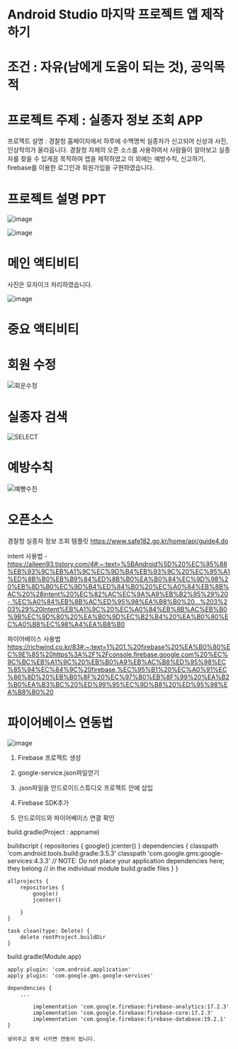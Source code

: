 # Android Studio 마지막 프로젝트 앱 제작하기
# 조건 : 자유(남에게 도움이 되는 것), 공익목적

# 프로젝트 주제 : 실종자 정보 조회 APP 
프로젝트 설명 : 경찰청 홈페이지에서 하루에 수백명씩 실종자가 신고되어 신상과 사진, 인상착의가 올라옵니다.
                경찰청 자체의 오픈 소스를 사용하여서 사람들이 알아보고 실종자를 찾을 수 있게끔 목적하여 앱을 제작하였고
                이 외에는 예방수칙, 신고하기, firebase를 이용한 로그인과 회원가입을 구현하였습니다.
                
# 프로젝트 설명 PPT                
![image](https://github.com/jeongho77/android_FinalPjt/assets/115057094/bdd1e1a6-2ec2-4068-81ae-97ed9fe9d809)

![image](https://github.com/jeongho77/android_FinalPjt/assets/115057094/56c7fb40-9d12-4646-b8f7-bde76504a7a3)


# 메인 액티비티
사진은 모자이크 처리하였습니다.


 ![image](https://github.com/jeongho77/android_FinalPjt/assets/115057094/4c182d39-59ec-4578-a740-ff253a22cb8b)

# 중요 액티비티

# 회원 수정
![회운수정](https://github.com/jeongho77/android_FinalPjt/assets/115057094/13f28135-57f4-407e-86d1-414e0fb1399a)

# 실종자 검색
![SELECT](https://github.com/jeongho77/android_FinalPjt/assets/115057094/25d24ae0-7b4c-4ac0-8a52-fc260817681b)

# 예방수칙
![예빵수친](https://github.com/jeongho77/android_FinalPjt/assets/115057094/b0c83468-a25f-4ff6-b0aa-6810523a00ae)

# 오픈소스
경찰청 실종자 정보 조회 템플릿 https://www.safe182.go.kr/home/api/guide4.do

intent 사용법 - https://aileen93.tistory.com/4#:~:text=%5BAndroid%5D%20%EC%95%88%EB%93%9C%EB%A1%9C%EC%9D%B4%EB%93%9C%20%EC%95%A1%ED%8B%B0%EB%B9%84%ED%8B%B0%EA%B0%84%EC%9D%98%20%EB%8D%B0%EC%9D%B4%ED%84%B0%20%EC%A0%84%EB%8B%AC%20%28intent%20%EC%82%AC%EC%9A%A9%EB%B2%95%29%20-,%EC%A0%84%EB%8B%AC%ED%95%98%EA%B8%B0%20...%203%203%29%20Intent%EB%A1%9C%20%EC%A0%84%EB%8B%AC%EB%B0%9B%EC%9D%80%20%EA%B0%9D%EC%B2%B4%20%EA%B0%80%EC%A0%B8%EC%98%A4%EA%B8%B0

파이어베이스 사용법
https://richwind.co.kr/83#:~:text=1%201.%20firebase%20%EA%B0%80%EC%9E%85%20https%3A%2F%2Fconsole.firebase.google.com%20%EC%9C%BC%EB%A1%9C%20%EB%B0%A9%EB%AC%B8%ED%95%98%EC%85%94%EC%84%9C%20firebase,%EC%95%B1%20%EC%A0%91%EC%86%8D%20%EB%B0%8F%20%EC%97%B0%EB%8F%99%20%EA%B2%B0%EA%B3%BC%20%ED%99%95%EC%9D%B8%20%ED%95%98%EA%B8%B0%20

# 파이어베이스 연동법
![image](https://github.com/jeongho77/android_FinalPjt/assets/115057094/c2b4303c-93ff-46c3-aab3-af29c32d7294)

   1. Firebase 프로젝트 생성 
   
   2. google-service.json파일얻기
   
   3. .json파일을 안드로이드스튜디오 프로젝트 안에 삽입 
   
   4. Firebase SDK추가
   
   5. 안드로이드와 파이어베이스 연결 확인

  build.gradle(Project : appname)

    
buildscript {
        repositories {
            google()
            jcenter()
        }
        dependencies {
            classpath 'com.android.tools.build:gradle:3.5.3'
            classpath 'com.google.gms:google-services:4.3.3'
            // NOTE: Do not place your application dependencies here; they belong
            // in the individual module build.gradle files
        }
    }
    
    allprojects {
        repositories {
            google()
            jcenter()
            
        }
    }
    
    task clean(type: Delete) {
        delete rootProject.buildDir
    }
    
 

build.gradle(Module.app)

    
    apply plugin: 'com.android.application'
    apply plugin: 'com.google.gms.google-services'
    
    dependencies {
    	...
        
            implementation 'com.google.firebase:firebase-analytics:17.2.3'
            implementation 'com.google.firebase:firebase-core:17.2.3'
            implementation 'com.google.firebase:firebase-database:19.2.1'
    }
    
    넣어주고 동작 시키면 연동이 됩니다.



